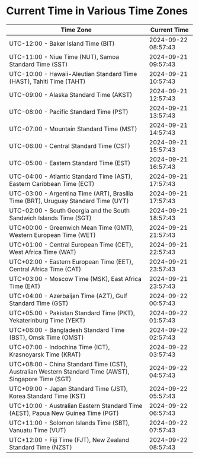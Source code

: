# Current Time in Various Time Zones

| Time Zone | Current Time |
|-----------|--------------|
| UTC-12:00 - Baker Island Time (BIT) | 2024-09-22 08:57:43 |
| UTC-11:00 - Niue Time (NUT), Samoa Standard Time (SST) | 2024-09-21 09:57:43 |
| UTC-10:00 - Hawaii-Aleutian Standard Time (HAST), Tahiti Time (TAHT) | 2024-09-21 10:57:43 |
| UTC-09:00 - Alaska Standard Time (AKST) | 2024-09-21 12:57:43 |
| UTC-08:00 - Pacific Standard Time (PST) | 2024-09-21 13:57:43 |
| UTC-07:00 - Mountain Standard Time (MST) | 2024-09-21 14:57:43 |
| UTC-06:00 - Central Standard Time (CST) | 2024-09-21 15:57:43 |
| UTC-05:00 - Eastern Standard Time (EST) | 2024-09-21 16:57:43 |
| UTC-04:00 - Atlantic Standard Time (AST), Eastern Caribbean Time (ECT) | 2024-09-21 17:57:43 |
| UTC-03:00 - Argentina Time (ART), Brasília Time (BRT), Uruguay Standard Time (UYT) | 2024-09-21 17:57:43 |
| UTC-02:00 - South Georgia and the South Sandwich Islands Time (SGT) | 2024-09-21 18:57:43 |
| UTC±00:00 - Greenwich Mean Time (GMT), Western European Time (WET) | 2024-09-21 21:57:43 |
| UTC+01:00 - Central European Time (CET), West Africa Time (WAT) | 2024-09-21 22:57:43 |
| UTC+02:00 - Eastern European Time (EET), Central Africa Time (CAT) | 2024-09-21 23:57:43 |
| UTC+03:00 - Moscow Time (MSK), East Africa Time (EAT) | 2024-09-21 23:57:43 |
| UTC+04:00 - Azerbaijan Time (AZT), Gulf Standard Time (GST) | 2024-09-22 00:57:43 |
| UTC+05:00 - Pakistan Standard Time (PKT), Yekaterinburg Time (YEKT) | 2024-09-22 01:57:43 |
| UTC+06:00 - Bangladesh Standard Time (BST), Omsk Time (OMST) | 2024-09-22 02:57:43 |
| UTC+07:00 - Indochina Time (ICT), Krasnoyarsk Time (KRAT) | 2024-09-22 03:57:43 |
| UTC+08:00 - China Standard Time (CST), Australian Western Standard Time (AWST), Singapore Time (SGT) | 2024-09-22 04:57:43 |
| UTC+09:00 - Japan Standard Time (JST), Korea Standard Time (KST) | 2024-09-22 05:57:43 |
| UTC+10:00 - Australian Eastern Standard Time (AEST), Papua New Guinea Time (PGT) | 2024-09-22 06:57:43 |
| UTC+11:00 - Solomon Islands Time (SBT), Vanuatu Time (VUT) | 2024-09-22 07:57:43 |
| UTC+12:00 - Fiji Time (FJT), New Zealand Standard Time (NZST) | 2024-09-22 08:57:43 |
